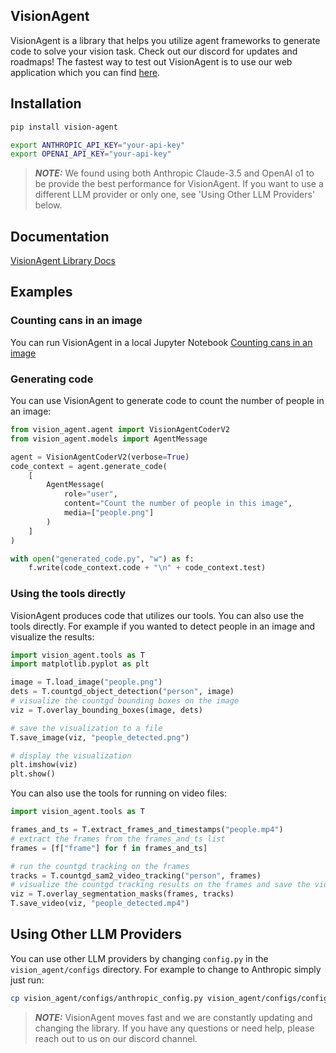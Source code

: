 ## VisionAgent
VisionAgent is a library that helps you utilize agent frameworks to generate code to
solve your vision task. Check out our discord for updates and roadmaps! The fastest
way to test out VisionAgent is to use our web application which you can find [here](https://va.landing.ai/).

## Installation
```bash
pip install vision-agent
```

```bash
export ANTHROPIC_API_KEY="your-api-key"
export OPENAI_API_KEY="your-api-key"
```

> **_NOTE:_** We found using both Anthropic Claude-3.5 and OpenAI o1 to be provide the best performance for VisionAgent. If you want to use a different LLM provider or only one, see 'Using Other LLM Providers' below.

## Documentation

[VisionAgent Library Docs](https://landing-ai.github.io/vision-agent/)

## Examples
### Counting cans in an image
You can run VisionAgent in a local Jupyter Notebook [Counting cans in an image](https://github.com/landing-ai/vision-agent/blob/main/examples/notebooks/counting_cans.ipynb)

### Generating code
You can use VisionAgent to generate code to count the number of people in an image:
```python
from vision_agent.agent import VisionAgentCoderV2
from vision_agent.models import AgentMessage

agent = VisionAgentCoderV2(verbose=True)
code_context = agent.generate_code(
    [
        AgentMessage(
            role="user",
            content="Count the number of people in this image",
            media=["people.png"]
        )
    ]
)

with open("generated_code.py", "w") as f:
    f.write(code_context.code + "\n" + code_context.test)
```

### Using the tools directly
VisionAgent produces code that utilizes our tools. You can also use the tools directly.
For example if you wanted to detect people in an image and visualize the results:
```python
import vision_agent.tools as T
import matplotlib.pyplot as plt

image = T.load_image("people.png")
dets = T.countgd_object_detection("person", image)
# visualize the countgd bounding boxes on the image
viz = T.overlay_bounding_boxes(image, dets)

# save the visualization to a file
T.save_image(viz, "people_detected.png")

# display the visualization
plt.imshow(viz)
plt.show()
```

You can also use the tools for running on video files:
```python
import vision_agent.tools as T

frames_and_ts = T.extract_frames_and_timestamps("people.mp4")
# extract the frames from the frames_and_ts list
frames = [f["frame"] for f in frames_and_ts]

# run the countgd tracking on the frames
tracks = T.countgd_sam2_video_tracking("person", frames)
# visualize the countgd tracking results on the frames and save the video
viz = T.overlay_segmentation_masks(frames, tracks)
T.save_video(viz, "people_detected.mp4")
```

## Using Other LLM Providers
You can use other LLM providers by changing `config.py` in the `vision_agent/configs`
directory. For example to change to Anthropic simply just run:
```bash
cp vision_agent/configs/anthropic_config.py vision_agent/configs/config.py
```

> **_NOTE:_** VisionAgent moves fast and we are constantly updating and changing the library. If you have any questions or need help, please reach out to us on our discord channel.
